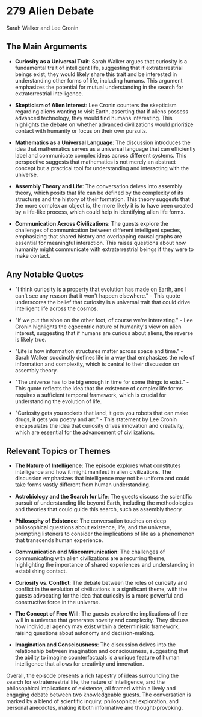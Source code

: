 # 279 Alien Debate
Sarah Walker and Lee Cronin

## The Main Arguments

- **Curiosity as a Universal Trait**: Sarah Walker argues that curiosity is a fundamental trait of intelligent life, suggesting that if extraterrestrial beings exist, they would likely share this trait and be interested in understanding other forms of life, including humans. This argument emphasizes the potential for mutual understanding in the search for extraterrestrial intelligence.

- **Skepticism of Alien Interest**: Lee Cronin counters the skepticism regarding aliens wanting to visit Earth, asserting that if aliens possess advanced technology, they would find humans interesting. This highlights the debate on whether advanced civilizations would prioritize contact with humanity or focus on their own pursuits.

- **Mathematics as a Universal Language**: The discussion introduces the idea that mathematics serves as a universal language that can efficiently label and communicate complex ideas across different systems. This perspective suggests that mathematics is not merely an abstract concept but a practical tool for understanding and interacting with the universe.

- **Assembly Theory and Life**: The conversation delves into assembly theory, which posits that life can be defined by the complexity of its structures and the history of their formation. This theory suggests that the more complex an object is, the more likely it is to have been created by a life-like process, which could help in identifying alien life forms.

- **Communication Across Civilizations**: The guests explore the challenges of communication between different intelligent species, emphasizing that shared history and overlapping causal graphs are essential for meaningful interaction. This raises questions about how humanity might communicate with extraterrestrial beings if they were to make contact.

## Any Notable Quotes

- "I think curiosity is a property that evolution has made on Earth, and I can't see any reason that it won't happen elsewhere." - This quote underscores the belief that curiosity is a universal trait that could drive intelligent life across the cosmos.

- "If we put the shoe on the other foot, of course we're interesting." - Lee Cronin highlights the egocentric nature of humanity's view on alien interest, suggesting that if humans are curious about aliens, the reverse is likely true.

- "Life is how information structures matter across space and time." - Sarah Walker succinctly defines life in a way that emphasizes the role of information and complexity, which is central to their discussion on assembly theory.

- "The universe has to be big enough in time for some things to exist." - This quote reflects the idea that the existence of complex life forms requires a sufficient temporal framework, which is crucial for understanding the evolution of life.

- "Curiosity gets you rockets that land, it gets you robots that can make drugs, it gets you poetry and art." - This statement by Lee Cronin encapsulates the idea that curiosity drives innovation and creativity, which are essential for the advancement of civilizations.

## Relevant Topics or Themes

- **The Nature of Intelligence**: The episode explores what constitutes intelligence and how it might manifest in alien civilizations. The discussion emphasizes that intelligence may not be uniform and could take forms vastly different from human understanding.

- **Astrobiology and the Search for Life**: The guests discuss the scientific pursuit of understanding life beyond Earth, including the methodologies and theories that could guide this search, such as assembly theory.

- **Philosophy of Existence**: The conversation touches on deep philosophical questions about existence, life, and the universe, prompting listeners to consider the implications of life as a phenomenon that transcends human experience.

- **Communication and Miscommunication**: The challenges of communicating with alien civilizations are a recurring theme, highlighting the importance of shared experiences and understanding in establishing contact.

- **Curiosity vs. Conflict**: The debate between the roles of curiosity and conflict in the evolution of civilizations is a significant theme, with the guests advocating for the idea that curiosity is a more powerful and constructive force in the universe.

- **The Concept of Free Will**: The guests explore the implications of free will in a universe that generates novelty and complexity. They discuss how individual agency may exist within a deterministic framework, raising questions about autonomy and decision-making.

- **Imagination and Consciousness**: The discussion delves into the relationship between imagination and consciousness, suggesting that the ability to imagine counterfactuals is a unique feature of human intelligence that allows for creativity and innovation.

Overall, the episode presents a rich tapestry of ideas surrounding the search for extraterrestrial life, the nature of intelligence, and the philosophical implications of existence, all framed within a lively and engaging debate between two knowledgeable guests. The conversation is marked by a blend of scientific inquiry, philosophical exploration, and personal anecdotes, making it both informative and thought-provoking.
